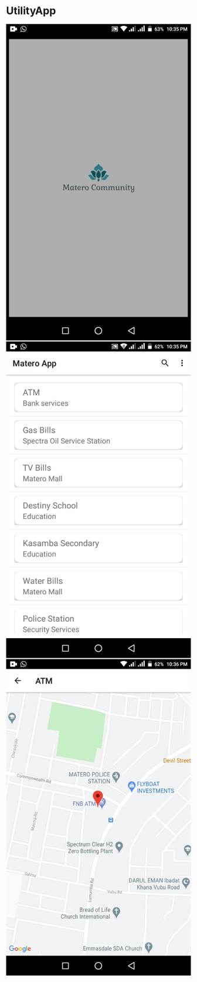 # UtilityApp
![Splash Screen](https://raw.githubusercontent.com/Musanza/MateroU/main/1.jpeg)
![UtilityActivity](https://raw.githubusercontent.com/Musanza/MateroU/main/2.jpeg)
![MapsActivity](https://raw.githubusercontent.com/Musanza/MateroU/main/3.jpeg)
